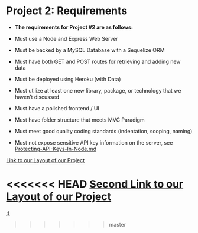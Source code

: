 # Project 2: Requirements

* **The requirements for Project #2 are as follows:**

* Must use a Node and Express Web Server

* Must be backed by a MySQL Database with a Sequelize ORM  

* Must have both GET and POST routes for retrieving and adding new data

* Must be deployed using Heroku (with Data)

* Must utilize at least one new library, package, or technology that we haven’t discussed

* Must have a polished frontend / UI 

* Must have folder structure that meets MVC Paradigm

* Must meet good quality coding standards (indentation, scoping, naming)

* Must not expose sensitive API key information on the server, see [Protecting-API-Keys-In-Node.md](../../../../01-Class-Content/10-nodejs/03-Supplemental/Protecting-API-Keys-In-Node.md)


[Link to our Layout of our Project](https://github.com/rrente43/Project2/blob/master/public/layout1.jpg)

<<<<<<< HEAD
[Second Link to our Layout of our Project](https://github.com/rrente43/Project2/blob/master/public/layout2.jpg)
=======
[:)](https://github.com/rrente43/Project2/blob/master/public/layout2.jpg)
>>>>>>> master
